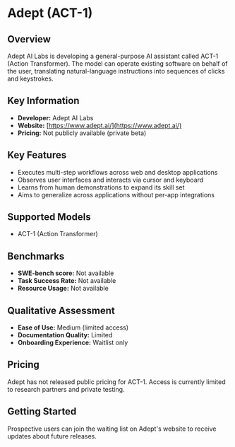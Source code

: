 # Adept (ACT-1)

## Overview

Adept AI Labs is developing a general-purpose AI assistant called ACT-1 (Action Transformer). The model can operate existing software on behalf of the user, translating natural-language instructions into sequences of clicks and keystrokes.

## Key Information

- **Developer:** Adept AI Labs
- **Website:** [https://www.adept.ai/](https://www.adept.ai/)
- **Pricing:** Not publicly available (private beta)

## Key Features

- Executes multi-step workflows across web and desktop applications
- Observes user interfaces and interacts via cursor and keyboard
- Learns from human demonstrations to expand its skill set
- Aims to generalize across applications without per-app integrations

## Supported Models

- ACT-1 (Action Transformer)

## Benchmarks

- **SWE-bench score:** Not available
- **Task Success Rate:** Not available
- **Resource Usage:** Not available

## Qualitative Assessment

- **Ease of Use:** Medium (limited access)
- **Documentation Quality:** Limited
- **Onboarding Experience:** Waitlist only

## Pricing

Adept has not released public pricing for ACT-1. Access is currently limited to research partners and private testing.

## Getting Started

Prospective users can join the waiting list on Adept's website to receive updates about future releases.

